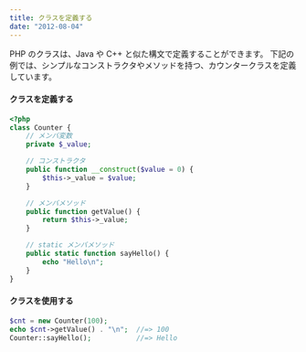 ```yaml
---
title: クラスを定義する
date: "2012-08-04"
---
```


PHP のクラスは、Java や C++ と似た構文で定義することができます。
下記の例では、シンプルなコンストラクタやメソッドを持つ、カウンタークラスを定義しています。

#### クラスを定義する

~~~ php
<?php
class Counter {
    // メンバ変数
    private $_value;

    // コンストラクタ
    public function __construct($value = 0) {
        $this->_value = $value;
    }

    // メンバメソッド
    public function getValue() {
        return $this->_value;
    }

    // static メンバメソッド
    public static function sayHello() {
        echo "Hello\n";
    }
}
~~~

#### クラスを使用する

~~~ php
$cnt = new Counter(100);
echo $cnt->getValue() . "\n";  //=> 100
Counter::sayHello();           //=> Hello
~~~

